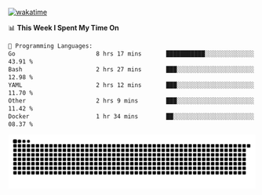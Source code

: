 [![wakatime](https://wakatime.com/badge/user/384f91c6-4eee-411f-8f3b-1b691f58a544.svg)](https://wakatime.com/@384f91c6-4eee-411f-8f3b-1b691f58a544)

<!--START_SECTION:waka-->
📊 **This Week I Spent My Time On** 

```text
💬 Programming Languages: 
Go                       8 hrs 17 mins       ███████████░░░░░░░░░░░░░░   43.91 % 
Bash                     2 hrs 27 mins       ███░░░░░░░░░░░░░░░░░░░░░░   12.98 % 
YAML                     2 hrs 12 mins       ███░░░░░░░░░░░░░░░░░░░░░░   11.70 % 
Other                    2 hrs 9 mins        ███░░░░░░░░░░░░░░░░░░░░░░   11.42 % 
Docker                   1 hr 34 mins        ██░░░░░░░░░░░░░░░░░░░░░░░   08.37 % 
```


<!--END_SECTION:waka-->

<picture>
  <source media="(prefers-color-scheme: dark)" srcset="https://raw.githubusercontent.com/fuwx295/fuwx295/output/github-contribution-grid-snake-dark.svg">
  <source media="(prefers-color-scheme: light)" srcset="https://raw.githubusercontent.com/fuwx295/fuwx295/output/github-contribution-grid-snake.svg">
  <img alt="github contribution grid snake animation" src="https://raw.githubusercontent.com/fuwx295/fuwx295/output/github-contribution-grid-snake.svg">
</picture>
